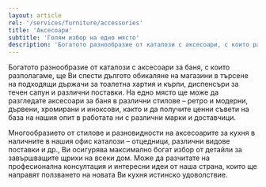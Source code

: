 ```yaml
---
layout: article
rel: '/services/furniture/accessories'
title: 'Аксесоари'
subtitle: 'Голям избор на едно място'
description: 'Богатото разнообразие от каталози с аксесоари, с които разполагаме, ще Ви спести дългото обикаляне на магазини.'
---
```

Богатото разнообразие от каталози с аксесоари за баня, с които разполагаме, ще Ви спести дългото обикаляне на магазини в търсене на подходящи държачи за тоалетна хартия и кърпи, диспенсъри за течен сапун и различни поставки. На едно място ще може да разгледате аксесоари за баня в различни стилове – ретро и модерни, дървени, хромирани и иноксови, както и да получите ценни съвети на база на нашия опит в работата ни с различни марки и доставчици.

Многообразието от стилове и разновидности на аксесоарите за кухня в наличните в нашия офис каталози – отцедници, различни видове поставки и др., Ви осигурява максимално богат избор от детайли за завършващите щрихи на всеки дом. Може да разчитате на професионална консултация и интересни идеи от наша страна, които ще направят ползването на новата Ви кухня истинско удоволствие.